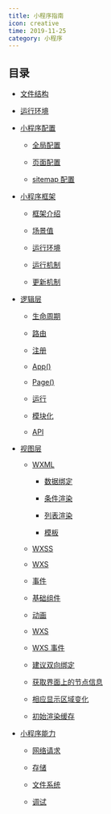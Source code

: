 ```yaml
---
title: 小程序指南
icon: creative
time: 2019-11-25
category: 小程序
---
```


## 目录

- [文件结构](file-structure.md)

- [运行环境](env.md)

- [小程序配置](config/readme.md)

  - [全局配置](config/app-config.md)

  - [页面配置](config/page-config.md)

  - [sitemap 配置](config/sitemap-config.md)

- [小程序框架](frame/readme.md)

  - [框架介绍](frame/intro.md)

  - [场景值](frame/scene.md) <MyBadge type="grey" text="高级" />

  - [运行环境](frame/env.md) <MyBadge type="grey" text="高级" />

  - [运行机制](frame/mechanism.md) <MyBadge type="grey" text="高级" />

  - [更新机制](frame/update.md) <MyBadge type="grey" text="高级" />

- [逻辑层](service/readme.md)

  - [生命周期](service/lifetime.md)

  - [路由](service/route.md)

  - [注册](service/register.md)

  - [App()](service/app.md)

  - [Page()](service/page.md)

  - [运行](service/run.md)

  - [模块化](service/module.md)

  - [API](service/api/readme.md)

- [视图层](view/readme.md)

  - [WXML](view/wxml.md)

    - [数据绑定](view/data-bind.md)

    - [条件渲染](view/condition-render.md)

    - [列表渲染](view/list-render.md)

    - [模板](view/template.md)

  - [WXSS](view/wxss.md)

  - [WXS](view/wxs.md)

  - [事件](view/event.md)

  - [基础组件](view/component.md)

  - [动画](view/animation.md) <MyBadge type="grey" text="高级" />

  - [WXS](view/wxs.md) <MyBadge type="grey" text="高级" />

  - [WXS 事件](view/wxs-event.md) <MyBadge type="grey" text="高级" />

  - [建议双向绑定](view/model.md) <MyBadge type="grey" text="高级" />

  - [获取界面上的节点信息](view/selector.md) <MyBadge type="grey" text="高级" />

  - [相应显示区域变化](view/selector.md) <MyBadge type="grey" text="高级" />

  - [初始渲染缓存](view/rendering-cache.md) <MyBadge type="grey" text="高级" />

- [小程序能力](ability/readme.md)

  - [网络请求](ability/network.md)

  - [存储](ability/storage.md)

  - [文件系统](ability/file-system.md)

  - [调试](ability/debug.md)
